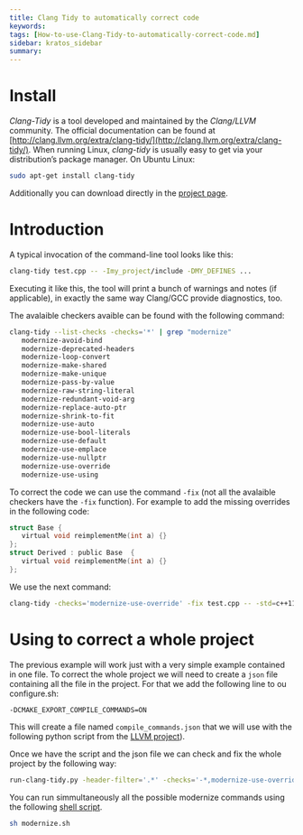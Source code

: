 ```yaml
---
title: Clang Tidy to automatically correct code
keywords: 
tags: [How-to-use-Clang-Tidy-to-automatically-correct-code.md]
sidebar: kratos_sidebar
summary: 
---
```


# Install 

*Clang-Tidy* is a tool developed and maintained by the *Clang/LLVM* community. The official documentation can be found at [http://clang.llvm.org/extra/clang-tidy/](http://clang.llvm.org/extra/clang-tidy/). When running Linux, *clang-tidy* is usually easy to get via your distribution’s package manager. On Ubuntu Linux:

~~~sh
sudo apt-get install clang-tidy
~~~
 
 Additionally you can download directly in the [project page](http://releases.llvm.org/download.html).
 
 # Introduction
 
 A typical invocation of the command-line tool looks like this:
 
 ~~~sh
 clang-tidy test.cpp -- -Imy_project/include -DMY_DEFINES ...
 ~~~
 
 Executing it like this, the tool will print a bunch of warnings and notes (if applicable), in exactly the same way Clang/GCC provide diagnostics, too.
 
 The avalaible checkers avaible can be found with the following command:
 
 ~~~sh
 clang-tidy --list-checks -checks='*' | grep "modernize"
    modernize-avoid-bind
    modernize-deprecated-headers
    modernize-loop-convert
    modernize-make-shared
    modernize-make-unique
    modernize-pass-by-value
    modernize-raw-string-literal
    modernize-redundant-void-arg
    modernize-replace-auto-ptr
    modernize-shrink-to-fit
    modernize-use-auto
    modernize-use-bool-literals
    modernize-use-default
    modernize-use-emplace
    modernize-use-nullptr
    modernize-use-override
    modernize-use-using
 ~~~
 
 To correct the code we can use the command `-fix` (not all the avalaible checkers have the `-fix` function). For example to add the missing overrides in the following code:
 
 ~~~c
 struct Base {
    virtual void reimplementMe(int a) {}
};
struct Derived : public Base  {
    virtual void reimplementMe(int a) {}
};
 ~~~
 
 We use the next command:
 
 ~~~sh
 clang-tidy -checks='modernize-use-override' -fix test.cpp -- -std=c++11
 ~~~
 
 # Using to correct a whole project
 
 The previous example will work just with a very simple example contained in one file. To correct the whole project we will need to create a `json` file containing all the file in the project. For that we add the following line to ou configure.sh:
 
 ~~~sh
 -DCMAKE_EXPORT_COMPILE_COMMANDS=ON                                                       \
 ~~~
 
 This will create a file named `compile_commands.json` that we will use with the following python script from the [LLVM project]( https://raw.githubusercontent.com/KratosMultiphysics/Documentation/master/Resources_files/Clang-tidy%20modernize/run-clang-tidy.py)).
 
 Once we have the script and the json file we can check and fix the whole project by the following way:
 
 ~~~sh
 run-clang-tidy.py -header-filter='.*' -checks='-*,modernize-use-override' -fix
 ~~~

You can run simmultaneously all the possible modernize commands using the following [shell script]( https://raw.githubusercontent.com/KratosMultiphysics/Documentation/master/Resources_files/Clang-tidy%20modernize/modernize.sh).

 ~~~sh
sh modernize.sh
 ~~~
 
